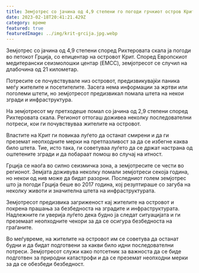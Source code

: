 ```yaml
---
title: Земјотрес со јачина од 4,9 степени го погоди грчкиот остров Крит
date: 2023-02-18T20:41:21.429Z
category: време
featured: true
featuredImage: ../img/krit-grcija.jpg.webp
---
```


Земјотрес со јачина од 4,9 степени според Рихтеровата скала ја погоди во петокот Грција, со епицентар на островот Крит. Според Европскиот медитерански сеизмолошки центар (EMCC), земјотресот се случил на длабочина од 21 километар.

Потресите се почувствувале низ островот, предизвикувајќи паника меѓу жителите и посетителите. Засега нема информации за жртви или поголеми штети, но земјотресот предизвикал помала штета на некои згради и инфраструктура.

На земјотресот му претходеше помал со јачина од 2,9 степени според Рихтеровата скала. Регионот оттогаш доживеа неколку последователни потреси, кои ги почувствуваа жителите на островот.

Властите на Крит ги повикаа луѓето да останат смирени и да ги преземат неопходните мерки на претпазливост за да се избегне каква било штета. Тие, исто така, ги советуваа луѓето да се држат настрана од оштетените згради и да побараат помош во случај на итност.

Грција се наоѓа во силно сеизмичка зона, а земјотресите се чести во регионот. Земјата доживува неколку помали земјотреси секоја година, но некои од нив може да бидат разорни. Последниот голем земјотрес што ја погоди Грција беше во 2017 година, кој резултираше со загуба на неколку животи и значителна штета на инфраструктурата.

Земјотресот предизвика загриженост кај жителите на островот и покрена прашања за безбедноста на зградите и инфраструктурата. Надлежните ги уверија луѓето дека будно ја следат ситуацијата и ги преземаат неопходните чекори за да се осигура безбедноста на граѓаните.

Во меѓувреме, на жителите на островот им се советува да останат будни и да бидат подготвени за какви било идни последователни потреси. Земјотресот служи како потсетник за важноста да се биде подготвен за природни катастрофи и да се преземат неопходни мерки за да се обезбеди безбедност.
